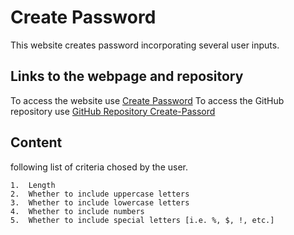 # Create Password

This website creates password incorporating several user inputs.

## Links to the webpage and repository

To access the website use [Create Password](https://github.com/Haruka08/Create-Password.git)
To access the GitHub repository use [GitHub Repository Create-Passord](https://github.com/Haruka08/Create-Password) 

## Content


following list of criteria chosed by the user.

    1.  Length
    2.  Whether to include uppercase letters
    3.  Whether to include lowercase letters
    4.  Whether to include numbers
    5.  Whether to include special letters [i.e. %, $, !, etc.]